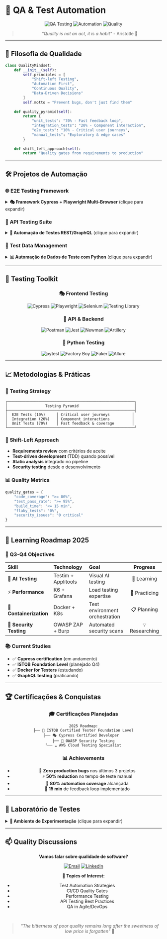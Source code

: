 # 🧪 QA & Test Automation

<div align="center">

![QA Testing](https://img.shields.io/badge/QA_Testing-4c1d95?style=for-the-badge&logo=testinglibrary&logoColor=a855f7)
![Automation](https://img.shields.io/badge/Test_Automation-1e293b?style=for-the-badge&logo=cypress&logoColor=64748b)
![Quality](https://img.shields.io/badge/Quality_Assurance-312e81?style=for-the-badge&logo=checkmarx&logoColor=8b5cf6)

> *"Quality is not an act, it is a habit"* - Aristotle 🎯

</div>

---

## 🔬 **Filosofia de Qualidade**

```python
class QualityMindset:
    def __init__(self):
        self.principles = [
            "Shift-left Testing",
            "Automation First",
            "Continuous Quality",
            "Data-Driven Decisions"
        ]
        self.motto = "Prevent bugs, don't just find them"
    
    def quality_pyramid(self):
        return {
            "unit_tests": "70% - Fast feedback loop",
            "integration_tests": "20% - Component interaction", 
            "e2e_tests": "10% - Critical user journeys",
            "manual_tests": "Exploratory & edge cases"
        }
    
    def shift_left_approach(self):
        return "Quality gates from requirements to production"
```

---

## 🛠️ **Projetos de Automação**

### 🌐 **E2E Testing Framework**
<details>
<summary><strong>🎭 Framework Cypress + Playwright Multi-Browser</strong> (clique para expandir)</summary>

<br>

**🎯 Objetivo:** Framework robusto para testes end-to-end cross-browser

**🛠️ Stack Técnica:**
- **Cypress:** Testes principais + visual regression
- **Playwright:** Cross-browser + API testing
- **TypeScript:** Type safety + intellisense
- **Docker:** Ambiente consistente
- **GitHub Actions:** CI/CD pipeline

**🏗️ Arquitetura:**
```
tests/
├── cypress/
│   ├── e2e/           # Testes principais
│   ├── support/       # Commands & utilities
│   └── fixtures/      # Test data
├── playwright/
│   ├── tests/         # Cross-browser tests
│   ├── pages/         # Page Object Model
│   └── utils/         # Helper functions
└── shared/
    ├── config/        # Environment configs
    └── data/          # Shared test data
```

**⚡ Features Implementadas:**
- ✅ **Page Object Model** para manutenibilidade
- ✅ **Data-driven testing** com JSON/CSV
- ✅ **Visual regression** testing
- ✅ **API testing** integrado
- ✅ **Parallel execution** multi-browser
- ✅ **Slack notifications** nos resultados

```typescript
// Exemplo de Page Object
class LoginPage {
    private page: Page;
    
    constructor(page: Page) {
        this.page = page;
    }
    
    async login(credentials: LoginCredentials) {
        await this.page.fill('[data-testid="email"]', credentials.email);
        await this.page.fill('[data-testid="password"]', credentials.password);
        await this.page.click('[data-testid="login-button"]');
        
        // Validação com retry mechanism
        await expect(this.page.locator('[data-testid="dashboard"]'))
            .toBeVisible({ timeout: 10000 });
    }
    
    async validateErrorMessage(expectedMessage: string) {
        const errorElement = this.page.locator('[data-testid="error-message"]');
        await expect(errorElement).toHaveText(expectedMessage);
    }
}
```

**📊 Métricas de Qualidade:**
- 🎯 **95%+ test coverage** em funcionalidades críticas
- ⚡ **<15 min** tempo total de execução
- 🔄 **Zero flaky tests** após otimizações
- 📱 **4 browsers** testados simultaneamente

**🔗 Links:** [GitHub](https://github.com/niloRoch/e2e-framework) | [Docs](https://qa-docs.nilorocha.tech)

</details>

### 🔌 **API Testing Suite**
<details>
<summary><strong>🔬 Automação de Testes REST/GraphQL</strong> (clique para expandir)</summary>

<br>

**🎯 Objetivo:** Suite completa para validação de APIs REST e GraphQL

**🛠️ Stack Técnica:**
- **Newman + Postman:** Collection management
- **Jest + Supertest:** Testes programáticos
- **GraphQL:** Query validation
- **Docker Compose:** Mock services
- **Artillery:** Performance testing

**🧪 Cobertura de Testes:**
```
API Test Coverage:
├── 🔐 Authentication & Authorization
├── 📝 CRUD Operations
├── 🔍 Data Validation
├── ⚡ Performance & Load
├── 🛡️ Security Testing
└── 🔄 Contract Testing
```

**🚀 Pipeline Automatizado:**
```yaml
# CI/CD Pipeline snippet
test-api:
  runs-on: ubuntu-latest
  services:
    postgres:
      image: postgres:13
      env:
        POSTGRES_PASSWORD: test
  steps:
    - name: Run API Tests
      run: |
        npm run test:api
        npm run test:performance
        npm run test:security
```

**🔥 Features Avançadas:**
- ✅ **Schema validation** automática
- ✅ **Mock data generation** dinâmica
- ✅ **Rate limiting** tests
- ✅ **SQL injection** detection
- ✅ **Response time** monitoring
- ✅ **Contract testing** com Pact

```javascript
// Exemplo de teste GraphQL
describe('GraphQL User Queries', () => {
    test('should fetch user with valid ID', async () => {
        const query = `
            query GetUser($id: ID!) {
                user(id: $id) {
                    id
                    name
                    email
                    createdAt
                }
            }
        `;
        
        const response = await request(app)
            .post('/graphql')
            .send({
                query,
                variables: { id: testUserId }
            })
            .expect(200);
            
        expect(response.body.data.user).toMatchObject({
            id: testUserId,
            name: expect.any(String),
            email: expect.stringMatching(/^[\w-\.]+@([\w-]+\.)+[\w-]{2,4}$/)
        });
    });
});
```

**📈 Resultados:**
- 🎯 **300+ test cases** automatizados
- ⚡ **<5 min** execution time
- 🔍 **100% endpoint coverage**
- 🛡️ **Zero security vulnerabilities** detectadas

</details>

### 🤖 **Test Data Management**
<details>
<summary><strong>📊 Automação de Dados de Teste com Python</strong> (clique para expandir)</summary>

<br>

**🎯 Objetivo:** Sistema automatizado para criação e gestão de dados de teste

**🛠️ Stack Técnica:**
- **Python + Faker:** Geração de dados realistas
- **SQLAlchemy:** Database management
- **Factory Boy:** Object factories
- **pytest-postgresql:** Test database
- **Docker:** Containerized environments

**🏭 Factories & Fixtures:**
```python
# User Factory Example
import factory
from faker import Faker

fake = Faker('pt_BR')

class UserFactory(factory.Factory):
    class Meta:
        model = User
    
    name = factory.LazyFunction(lambda: fake.name())
    email = factory.LazyFunction(lambda: fake.email())
    cpf = factory.LazyFunction(lambda: fake.cpf())
    birth_date = factory.LazyFunction(
        lambda: fake.date_between(start_date='-80y', end_date='-18y')
    )
    
    @factory.post_generation
    def set_password(self, create, extracted, **kwargs):
        if extracted:
            self.set_password(extracted)
        else:
            self.set_password('TestPassword123!')

# Usage in tests
def test_user_creation():
    user = UserFactory()
    assert user.email.endswith('@example.com')
    assert len(user.cpf) == 11
```

**🔄 Data Pipeline:**
```
Schemas → Factories → Test Data → Database → Cleanup
    ↓         ↓         ↓          ↓         ↓
 Models → Generation → Validation → Seeding → Teardown
```

**⚡ Automações Implementadas:**
- ✅ **Synthetic data** generation
- ✅ **LGPD compliant** masking
- ✅ **Referential integrity** validation
- ✅ **Bulk data** creation
- ✅ **Database state** management
- ✅ **Cleanup automation**

**📊 Volume de Dados:**
- 🗄️ **100k+ records** gerados por suite
- ⚡ **<30 seconds** setup time
- 🔄 **Zero data conflicts**
- 🧹 **100% cleanup** rate

</details>

---

## 🧰 **Testing Toolkit**

<div align="center">

### **🎭 Frontend Testing**
![Cypress](https://img.shields.io/badge/Cypress-17202C?style=flat-square&logo=cypress&logoColor=white)
![Playwright](https://img.shields.io/badge/Playwright-2EAD33?style=flat-square&logo=playwright&logoColor=white)
![Selenium](https://img.shields.io/badge/Selenium-43B02A?style=flat-square&logo=selenium&logoColor=white)
![Testing Library](https://img.shields.io/badge/Testing_Library-E33332?style=flat-square&logo=testing-library&logoColor=white)

### **🔌 API & Backend**
![Postman](https://img.shields.io/badge/Postman-FF6C37?style=flat-square&logo=postman&logoColor=white)
![Jest](https://img.shields.io/badge/Jest-C21325?style=flat-square&logo=jest&logoColor=white)
![Newman](https://img.shields.io/badge/Newman-FF6C37?style=flat-square&logo=postman&logoColor=white)
![Artillery](https://img.shields.io/badge/Artillery-000000?style=flat-square&logo=npm&logoColor=white)

### **🐍 Python Testing**
![pytest](https://img.shields.io/badge/pytest-0A9EDC?style=flat-square&logo=pytest&logoColor=white)
![Factory Boy](https://img.shields.io/badge/Factory_Boy-3776AB?style=flat-square&logo=python&logoColor=white)
![Faker](https://img.shields.io/badge/Faker-3776AB?style=flat-square&logo=python&logoColor=white)
![Allure](https://img.shields.io/badge/Allure-FF6C37?style=flat-square&logo=allure&logoColor=white)

</div>

---

## 📈 **Metodologias & Práticas**

### 🔄 **Testing Strategy**
```
┌─────────────────────────────────────────────────────────┐
│                 Testing Pyramid                         │
├─────────────────────────────────────────────────────────┤
│  E2E Tests (10%)     │ Critical user journeys          │
│  Integration (20%)   │ Component interactions          │
│  Unit Tests (70%)    │ Fast feedback & coverage        │
└─────────────────────────────────────────────────────────┘
```

### 🚀 **Shift-Left Approach**
- **Requirements review** com critérios de aceite
- **Test-driven development** (TDD) quando possível
- **Static analysis** integrado no pipeline
- **Security testing** desde o desenvolvimento

### 📊 **Quality Metrics**
```python
quality_gates = {
    "code_coverage": ">= 80%",
    "test_pass_rate": ">= 95%", 
    "build_time": "<= 15 min",
    "flaky_tests": "0%",
    "security_issues": "0 critical"
}
```

---

## 🎯 **Learning Roadmap 2025**

### 🔮 **Q3-Q4 Objectives**

| **Skill** | **Technology** | **Goal** | **Progress** |
|:---|:---|:---|:---:|
| 🤖 **AI Testing** | Testim + Applitools | Visual AI testing | 🔄 Learning |
| ⚡ **Performance** | K6 + Grafana | Load testing expertise | 🔄 Practicing |
| 🐳 **Containerization** | Docker + K8s | Test environment orchestration | 📋 Planning |
| 🔐 **Security Testing** | OWASP ZAP + Burp | Automated security scans | 💡 Researching |

### 📚 **Current Studies**
- ✅ **Cypress certification** (em andamento)
- ✅ **ISTQB Foundation Level** (planejado Q4)
- ✅ **Docker for Testers** (estudando)
- ✅ **GraphQL testing** (praticando)

---

## 🏆 **Certificações & Conquistas**

<div align="center">

### **🎓 Certificações Planejadas**
```
2025 Roadmap:
├── 🥇 ISTQB Certified Tester Foundation Level
├── 🎭 Cypress Certified Developer  
├── 🔐 OWASP Security Testing
└── ☁️ AWS Cloud Testing Specialist
```

### **📊 Achievements**
- 🎯 **Zero production bugs** nos últimos 3 projetos
- ⚡ **50% reduction** no tempo de teste manual
- 🤖 **80% automation coverage** alcançada
- 🚀 **15 min** de feedback loop implementado

</div>

---

## 🔬 **Laboratório de Testes**

<details>
<summary><strong>🧪 Ambiente de Experimentação</strong> (clique para expandir)</summary>

<br>

**🏗️ Infrastructure as Code:**
```yaml
# docker-compose.test.yml
version: '3.8'
services:
  app:
    build: .
    environment:
      - NODE_ENV=test
    depends_on:
      - postgres
      - redis
      
  postgres:
    image: postgres:13
    environment:
      POSTGRES_DB: testdb
      
  cypress:
    image: cypress/included:latest
    depends_on:
      - app
    volumes:
      - ./cypress:/cypress
```

**🔧 Test Scripts:**
```json
{
  "scripts": {
    "test:unit": "jest --coverage",
    "test:integration": "jest --config jest.integration.js",
    "test:e2e": "cypress run --browser chrome",
    "test:api": "newman run api-tests.postman_collection.json",
    "test:performance": "artillery run load-test.yml",
    "test:all": "npm run test:unit && npm run test:integration && npm run test:e2e"
  }
}
```

</details>

---

## 📫 **Quality Discussions**

<div align="center">

**Vamos falar sobre qualidade de software?**

[![Email](https://img.shields.io/badge/QA_Discussion-374151?style=for-the-badge&logo=gmail&logoColor=9ca3af)](mailto:nilo.roch4@gmail.com)
[![LinkedIn](https://img.shields.io/badge/Testing_Network-1e293b?style=for-the-badge&logo=linkedin&logoColor=64748b)](https://www.linkedin.com/in/nilo-rocha-)

**🎯 Topics of Interest:**
- Test Automation Strategies
- CI/CD Quality Gates
- Performance Testing
- API Testing Best Practices
- QA in Agile/DevOps

<br>

> *"The bitterness of poor quality remains long after the sweetness of low price is forgotten"* 🎯

</div>
